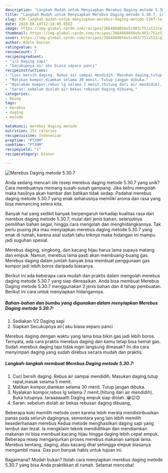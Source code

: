 ```yaml
---
description: "Langkah Mudah untuk Menyiapkan Merebus Daging metode 5.30.7, Lezat Sekali"
title: "Langkah Mudah untuk Menyiapkan Merebus Daging metode 5.30.7, Lezat Sekali"
slug: 936-langkah-mudah-untuk-menyiapkan-merebus-daging-metode-5307-lezat-sekali
date: 2020-08-18T12:18:05.856Z
image: https://img-global.cpcdn.com/recipes/2664868056e5c403/751x532cq70/merebus-daging-metode-5307-foto-resep-utama.jpg
thumbnail: https://img-global.cpcdn.com/recipes/2664868056e5c403/751x532cq70/merebus-daging-metode-5307-foto-resep-utama.jpg
cover: https://img-global.cpcdn.com/recipes/2664868056e5c403/751x532cq70/merebus-daging-metode-5307-foto-resep-utama.jpg
author: Adele Duncan
ratingvalue: 4
reviewcount: 7
recipeingredient:
- "1/2 Daging sapi"
- "Secukupnya air aku biasa separo panci"
recipeinstructions:
- "Cuci bersih daging. Rebus air sampai mendidih. Masukan daging,tutup rapat,masak selama 5 menit."
- "Matikan kompor,diamkan selama 30 menit. Tutup jangan dibuka."
- "Nyalakan kompor,rebus lg selama 7 menit.(hitung dari air mendidih). Buka tutupnya..taraaaaaattt Daging empuk siap diolah..😁😉😊"
- "Saran: sebelum diolah air bekas rebusan daging dibuang,"
categories:
- Resep
tags:
- merebus
- daging
- metode

katakunci: merebus daging metode 
nutrition: 251 calories
recipecuisine: Indonesian
preptime: "PT39M"
cooktime: "PT30M"
recipeyield: "1"
recipecategory: Dinner

---
```



![Merebus Daging metode 5.30.7](https://img-global.cpcdn.com/recipes/2664868056e5c403/751x532cq70/merebus-daging-metode-5307-foto-resep-utama.jpg)

Anda sedang mencari ide resep merebus daging metode 5.30.7 yang unik? Cara membuatnya memang susah-susah gampang. Jika keliru mengolah maka hasilnya akan hambar dan bahkan tidak sedap. Padahal merebus daging metode 5.30.7 yang enak seharusnya memiliki aroma dan rasa yang bisa memancing selera kita.

Banyak hal yang sedikit banyak berpengaruh terhadap kualitas rasa dari merebus daging metode 5.30.7, mulai dari jenis bahan, selanjutnya pemilihan bahan segar, hingga cara mengolah dan menghidangkannya. Tak perlu pusing jika mau menyiapkan merebus daging metode 5.30.7 yang enak di rumah, karena asal sudah tahu triknya maka hidangan ini mampu jadi suguhan spesial.

Merebus daging, singkong, dan kacang hijau harus lama supaya matang dan empuk. Namun, merebus lama pasti akan membuang-buang gas. Merebus daging dalam jumlah banyak bisa membuat penggunaan gas kompor jadi lebih boros daripada biasanya.


Berikut ini ada beberapa cara mudah dan praktis dalam mengolah merebus daging metode 5.30.7 yang siap dikreasikan. Anda bisa membuat Merebus Daging metode 5.30.7 menggunakan 2 jenis bahan dan 4 tahap pembuatan. Berikut ini cara untuk menyiapkan hidangannya.

<!--inarticleads1-->

##### Bahan-bahan dan bumbu yang digunakan dalam menyiapkan Merebus Daging metode 5.30.7:

1. Sediakan 1/2 Daging sapi
1. Siapkan Secukupnya air( aku biasa separo panci


Merebus daging dengan waktu yang lama bisa bikin gas jadi lebih boros. Ternyata, ada cara praktis merebus daging dan kamu tetap bisa hemat gas. Sudah merebus daging tapi tidak ingin langsung dimasak? Ini dia cara menyimpan daging yang sudah direbus secara mudah dan praktis. 

<!--inarticleads2-->

##### Langkah-langkah membuat Merebus Daging metode 5.30.7:

1. Cuci bersih daging. Rebus air sampai mendidih. Masukan daging,tutup rapat,masak selama 5 menit.
1. Matikan kompor,diamkan selama 30 menit. Tutup jangan dibuka.
1. Nyalakan kompor,rebus lg selama 7 menit.(hitung dari air mendidih). Buka tutupnya..taraaaaaattt Daging empuk siap diolah..😁😉😊
1. Saran: sebelum diolah air bekas rebusan daging dibuang,


Beberapa koki memilih metode oven karena lebih merata mendistribusikan panas pada seluruh dagingnya, sementara yang lain lebih memilih kesederhanaan merebus Kedua metode menghasilkan daging sapi yang lembut dan lezat. Ia mengklaim teknik mendidihkan dan mendiamkan makanan ini bisa membuat kacang hijau hingga daging lebih cepat empuk. Beberapa resep menganjurkan proses merebus makanan sampai lama. Merebus kentang, daging, atau kacang dhal sehingga empuk biasanya mengambil masa. Gas pun banyak habis untuk tujuan ini. 

Bagaimana? Mudah bukan? Itulah cara menyiapkan merebus daging metode 5.30.7 yang bisa Anda praktikkan di rumah. Selamat mencoba!

